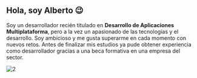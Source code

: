 ## Hola, soy Alberto 😉

Soy un desarrollador recién titulado en **Desarrollo de Aplicaciones Multiplataforma**, pero a la vez un apasionado de las tecnologías y el desarrollo. Soy ambicioso y me gusta superarme en cada momento con nuevos retos. Antes de finalizar mis estudios ya pude obtener experiencia como desarrollador gracias a una beca formativa en una empresa del sector.

![2](https://user-images.githubusercontent.com/44638858/113921986-a57e8c00-97de-11eb-88fc-e65f812455e1.png)
